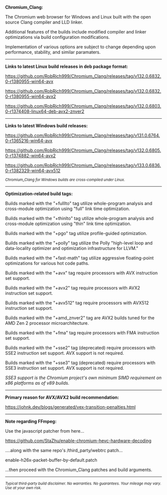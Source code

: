 **Chromium_Clang:**

The Chromium web browser for Windows and Linux built with the open source Clang compiler and LLD linker.

Additional features of the builds include modified compiler and linker optimizations via build configuration modifications.

Implementation of various options are subject to change depending upon performance, stability, and similar paramaters.

****

**Links to latest Linux build releases in deb package format:**

https://github.com/RobRich999/Chromium_Clang/releases/tag/v132.0.6832.0-r1380955-win64-avx

https://github.com/RobRich999/Chromium_Clang/releases/tag/v132.0.6832.0-r1380955-win64-avx2

https://github.com/RobRich999/Chromium_Clang/releases/tag/v132.0.6803.0-r1374408-linux64-deb-avx2-znver2

****

**Links to latest Windows build releases:**

https://github.com/RobRich999/Chromium_Clang/releases/tag/v131.0.6764.0-r1365216-win64-avx

https://github.com/RobRich999/Chromium_Clang/releases/tag/v132.0.6805.0-r1374882-win64-avx2

https://github.com/RobRich999/Chromium_Clang/releases/tag/v133.0.6836.0-r1382329-win64-avx512

<sub>*Chromium_Clang for Windows builds are cross-compiled under Linux.*</sub>

****

**Optimization-related build tags:**

Builds marked with the "+fulllto" tag utilize whole-program analysis and cross-module optimization using "full" link time optimization.

Builds marked with the "+thinlto" tag utilize whole-program analysis and cross-module optimization using "thin" link time optimization.

Builds marked with the "+pgo" tag utilize profile-guided optimization.

Builds marked with the "+polly" tag utilize the Polly "high-level loop and data-locality optimizer and optimization infrastructure for LLVM."

Builds marked with the "+fast-math" tag utilize aggressive floating-point optimizations for various hot code paths.

Builds marked with the "+avx" tag require processors with AVX instruction set support.

Builds marked with the "+avx2" tag require processors with AVX2 instruction set support.

Builds marked with the "+avx512" tag require processors with AVX512 instruction set support.

Builds marked with the "+amd_znver2" tag are AVX2 builds tuned for the AMD Zen 2 processor microarchitecture.

Builds marked with the "+fma" tag require processors with FMA instruction set support.

Builds marked with the "+sse2" tag (deprecated) require processors with SSE2 instruction set support. AVX support is not required.

Builds marked with the "+sse3" tag (deprecated) require processors with SSE3 instruction set support. AVX support is not required.

*SSE3 support is the Chromium project's own minimum SIMD requirement on x86 platforms as of v89 builds.*

****

**Primary reason for AVX/AVX2 build recommendation:**

https://johnk.dev/blogs/generated/vex-transition-penalties.html


****

**Note regarding FFmpeg:**

Use the javascript patcher from here...

https://github.com/StaZhu/enable-chromium-hevc-hardware-decoding

....along with the same repo's /third_party/webtrc patch...

enable-h26x-packet-buffer-by-default.patch

...then proceed with the Chromium_Clang patches and build arguments.

****

<sub>*Typical third-party build disclaimer. No warranties. No guarantees. Your mileage may vary. Use at your own risk.*</sub>
